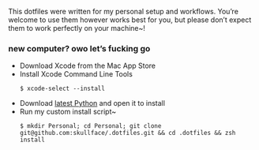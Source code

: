 This dotfiles were written for my personal setup and workflows. You’re welcome to use them however works best for you, but please don’t expect them to work perfectly on your machine~!

### new computer? owo let’s fucking go

* Download Xcode from the Mac App Store
* Install Xcode Command Line Tools
  ```shell
  $ xcode-select --install
  ```
* Download [latest Python](https://www.python.org/downloads) and open it to install
* Run my custom install script~
  ```shell
  $ mkdir Personal; cd Personal; git clone git@github.com:skullface/.dotfiles.git && cd .dotfiles && zsh install
  ```